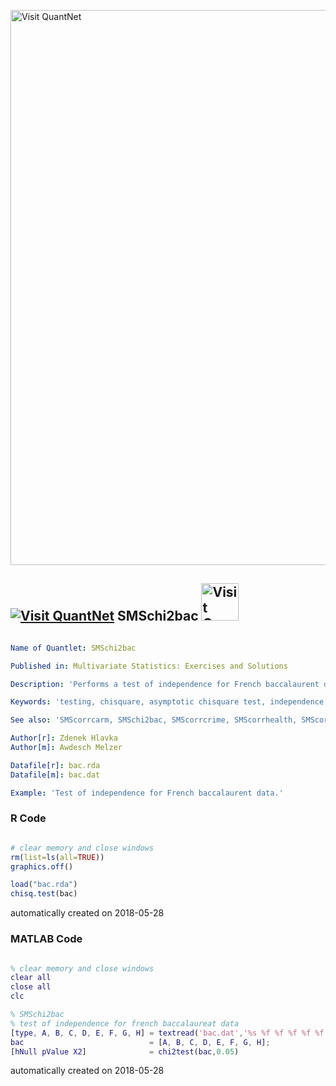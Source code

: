 [<img src="https://github.com/QuantLet/Styleguide-and-FAQ/blob/master/pictures/banner.png" width="888" alt="Visit QuantNet">](http://quantlet.de/)

## [<img src="https://github.com/QuantLet/Styleguide-and-FAQ/blob/master/pictures/qloqo.png" alt="Visit QuantNet">](http://quantlet.de/) **SMSchi2bac** [<img src="https://github.com/QuantLet/Styleguide-and-FAQ/blob/master/pictures/QN2.png" width="60" alt="Visit QuantNet 2.0">](http://quantlet.de/)

```yaml

Name of Quantlet: SMSchi2bac

Published in: Multivariate Statistics: Exercises and Solutions

Description: 'Performs a test of independence for French baccalaurent data'

Keywords: 'testing, chisquare, asymptotic chisquare test, independence, test'

See also: 'SMScorrcarm, SMSchi2bac, SMScorrcrime, SMScorrhealth, SMScorrfood'

Author[r]: Zdenek Hlavka
Author[m]: Awdesch Melzer

Datafile[r]: bac.rda
Datafile[m]: bac.dat

Example: 'Test of independence for French baccalaurent data.'
```

### R Code
```r

# clear memory and close windows
rm(list=ls(all=TRUE))
graphics.off()

load("bac.rda")
chisq.test(bac)
```

automatically created on 2018-05-28

### MATLAB Code
```matlab

% clear memory and close windows
clear all
close all
clc

% SMSchi2bac
% test of independence for french baccalaureat data
[type, A, B, C, D, E, F, G, H] = textread('bac.dat','%s %f %f %f %f %f %f %f %f');
bac                            = [A, B, C, D, E, F, G, H];
[hNull pValue X2]              = chi2test(bac,0.05)
```

automatically created on 2018-05-28